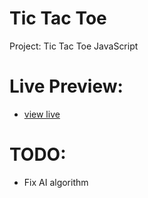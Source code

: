 # Tic Tac Toe

Project: Tic Tac Toe JavaScript

# Live Preview:

-   [view live](https://n3meee.github.io/Tic-Tac-Toe/)

# TODO:
- Fix AI algorithm